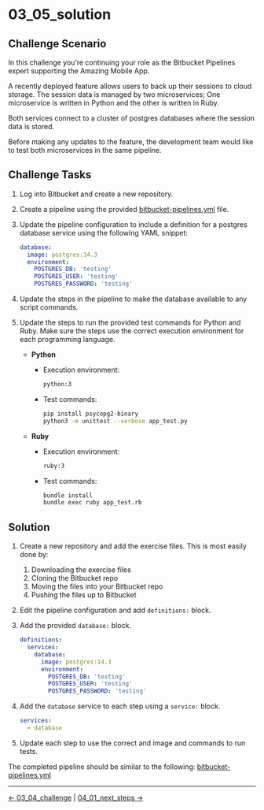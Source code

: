 # 03_05_solution

## Challenge Scenario

In this challenge you’re continuing your role as the Bitbucket Pipelines expert supporting the Amazing Mobile App.

A recently deployed feature allows users to back up their sessions to cloud storage.  The session data is managed by  two microservices;  One microservice is written in Python and the other is written in Ruby.

Both services connect to a cluster of postgres databases where the session data is stored.

Before making any updates to the feature, the development team would like to test both microservices in the same pipeline.

## Challenge Tasks

1. Log into Bitbucket and create a new repository.
1. Create a pipeline using the provided [bitbucket-pipelines.yml](../03_04_challenge/bitbucket-pipelines.yml) file.
1. Update the pipeline configuration to include a definition for a postgres database service using the following YAML snippet:

    ```YAML
    database:
      image: postgres:14.3
      environment:
        POSTGRES_DB: 'testing'
        POSTGRES_USER: 'testing'
        POSTGRES_PASSWORD: 'testing'
    ```

1. Update the steps in the pipeline to make the database available to any script commands.
1. Update the steps to run the provided test commands for Python and Ruby.  Make sure the steps use the correct execution environment for each programming language.

    - **Python**

        - Execution environment:

            ```bash
            python:3
            ```

        - Test commands:

            ```bash
            pip install psycopg2-binary
            python3 -m unittest --verbose app_test.py
            ```

    - **Ruby**

        - Execution environment:

            ```bash
            ruby:3
            ```

        - Test commands:


            ```bash
            bundle install
            bundle exec ruby app_test.rb
            ```

## Solution

1. Create a new repository and add the exercise files.  This is most easily done by:
    1. Downloading the exercise files
    1. Cloning the Bitbucket repo
    1. Moving the files into your Bitbucket repo
    1. Pushing the files up to Bitbucket
1. Edit the pipeline configuration and add `definitions:` block.
1. Add the provided `database:` block.

    ```YAML
    definitions:
      services:
        database:
          image: postgres:14.3
          environment:
            POSTGRES_DB: 'testing'
            POSTGRES_USER: 'testing'
            POSTGRES_PASSWORD: 'testing'
    ```
1. Add the `database` service to each step using a `service:` block.

    ```YAML
    services:
      - database
    ```
1. Update each step to use the correct and image and commands to run tests.

The completed pipeline should be similar to the following: [bitbucket-pipelines.yml](./bitbucket-pipelines.yml)


<!-- FooterStart -->
---
[← 03_04_challenge](../03_04_challenge/README.md) | [04_01_next_steps →](../../ch4_conclusion/04_01_next_steps/README.md)
<!-- FooterEnd -->

